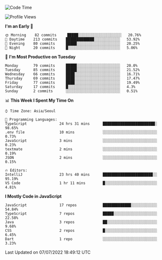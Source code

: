 <!--START_SECTION:waka-->
![Code Time](http://img.shields.io/badge/Code%20Time-0%20secs-blue)

![Profile Views](http://img.shields.io/badge/Profile%20Views-0-blue)

**I'm an Early 🐤** 

```text
🌞 Morning    82 commits     █████░░░░░░░░░░░░░░░░░░░░   20.76% 
🌆 Daytime    213 commits    █████████████░░░░░░░░░░░░   53.92% 
🌃 Evening    80 commits     █████░░░░░░░░░░░░░░░░░░░░   20.25% 
🌙 Night      20 commits     █░░░░░░░░░░░░░░░░░░░░░░░░   5.06%

```
📅 **I'm Most Productive on Tuesday** 

```text
Monday       79 commits     █████░░░░░░░░░░░░░░░░░░░░   20.0% 
Tuesday      85 commits     █████░░░░░░░░░░░░░░░░░░░░   21.52% 
Wednesday    66 commits     ████░░░░░░░░░░░░░░░░░░░░░   16.71% 
Thursday     69 commits     ████░░░░░░░░░░░░░░░░░░░░░   17.47% 
Friday       77 commits     ████░░░░░░░░░░░░░░░░░░░░░   19.49% 
Saturday     17 commits     █░░░░░░░░░░░░░░░░░░░░░░░░   4.3% 
Sunday       2 commits      ░░░░░░░░░░░░░░░░░░░░░░░░░   0.51%

```


📊 **This Week I Spent My Time On** 

```text
⌚︎ Time Zone: Asia/Seoul

💬 Programming Languages: 
TypeScript               24 hrs 31 mins      ████████████████████████░   98.65% 
.env file                10 mins             ░░░░░░░░░░░░░░░░░░░░░░░░░   0.73% 
JavaScript               3 mins              ░░░░░░░░░░░░░░░░░░░░░░░░░   0.23% 
textmate                 2 mins              ░░░░░░░░░░░░░░░░░░░░░░░░░   0.19% 
JSON                     2 mins              ░░░░░░░░░░░░░░░░░░░░░░░░░   0.15%

🔥 Editors: 
IntelliJ                 23 hrs 40 mins      ███████████████████████░░   95.19% 
VS Code                  1 hr 11 mins        █░░░░░░░░░░░░░░░░░░░░░░░░   4.81%

```

**I Mostly Code in JavaScript** 

```text
JavaScript               17 repos            █████████████░░░░░░░░░░░░   54.84% 
TypeScript               7 repos             █████░░░░░░░░░░░░░░░░░░░░   22.58% 
Java                     3 repos             ██░░░░░░░░░░░░░░░░░░░░░░░   9.68% 
CSS                      2 repos             █░░░░░░░░░░░░░░░░░░░░░░░░   6.45% 
Dart                     1 repo              ░░░░░░░░░░░░░░░░░░░░░░░░░   3.23%

```



 Last Updated on 07/07/2022 18:49:12 UTC
<!--END_SECTION:waka-->
